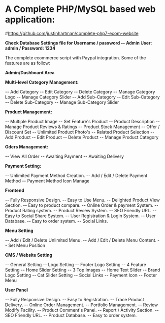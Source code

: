 # A Complete PHP/MySQL based web application:

#https://github.com/justinhartman/complete-php7-ecom-website

**Check Database Settings file for Username / password -- Admin User: admin / Password: 1234**


The complete ecommerce script with Paypal integration. Some of the features are as follow:

**Admin/Dashboard Area**

**Multi-level Category Management:**

-- Add Category 
-- Edit Category 
-- Delete Category 
-- Manage Category Logo
-- Manage Category Slider
-- Add Sub-Category 
-- Edit Sub-Category 
-- Delete Sub-Category 
-- Manage Sub-Category Slider

**Product Management:**

-- Multiple Product Image
-- Set Feature's Product
-- Product Description
-- Manage Product Reviews & Ratings
-- Product Stock Management
-- Offer / Discount Set
-- Unlimited Product Photo's
-- Related Product Selection
-- Add Product
-- Edit Product
-- Delete Product
-- Manage Product Category 

**Oders Management:**

 -- View All Order
 -- Awaiting Payment
 -- Awaiting Delivery
 
 **Payment Setting:**

 -- Unlimited Payment Method Creation.
 -- Add / Edit / Delete Payment Method
 -- Payment Method Icon Manage

**Frontend**

 -- Fully Responsive Design.
 -- Easy to Use Menu.
 -- Delighted Product View Section.
 -- Easy to product compare.
 -- Online Order & payment System.
 -- Product Rating system.
 -- Product Review System.
 -- SEO Friendly URL.
 -- Easy to Social Share System.
 -- User Registration & Login System.
 -- User Database.
 -- Easy to order system.
 -- Social Links.

**Menu Setting**

 -- Add / Edit / Delete Unlimited Menu.
 -- Add / Edit / Delete Menu Content.
 -- Set Menu Position

**CMS / Website Setting**

 -- General Setting
 -- Logo Setting
 -- Footer Logo Setting
 -- 4 Feature Setting
 -- Home Slider Setting
 -- 3 Top Images
 -- Home Text Slider
 -- Brand Logo Setting
 -- Cat Slider Setting
 -- Social Links
 -- Payment Icon
 -- Footer Menu

**User Panel**

 -- Fully Responsive Design.
 -- Easy to Registration.
 -- Trace Product Delivery.
 -- Online Order Management.
 -- Portfolio Management.
 -- Review Modify Facility.
 -- Product Comment's Panel.
 -- Report / Activity Section.
 -- SEO Friendly URL.
 -- Product Database.
 -- Easy to order system.

 
